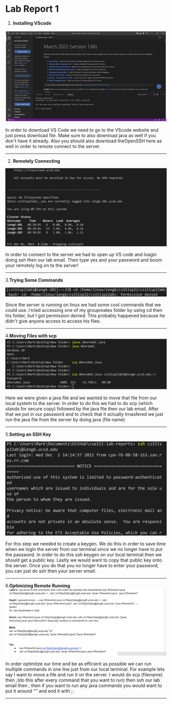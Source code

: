 # Lab Report 1

1. **Installing VScode**

![Image](1.png)


In order to download VS Code we need to go to the VScode website and just press download file. Make sure to also download java as well if you don't have it already. Also you should also download theOpenSSH here as well in order to remote connect to the server.

---
2. **Remotely Connecting**

![Image](2.png)

In order to connect to the server we had to open up VS code and loagin doing ssh then our lab email.  Then type yes and your password and boom your remotely log on to the server!

---
3.**Trying Some Commands**

![Image](3.png)

Since the server is running on linux we had some cool commands that we could use. I tried accessing one of my groupmates folder by using cd then his folder, but I got permission denied. This probably happened because he didn't give anyone access to access his files.

---
4.**Moving Files with scp**
![Image](4.png)

Here we were given a java file and we wanted to move that file from our local system to the server. In order to do this we had to do scp (which stands for secure copy) followed by the java file then our lab email. After that we put in our password and to check that it actually trnasfered we just run the java file from the server by doing java (file name)

---
5.**Setting an SSH Key**

![Image](5.png)

For this step we needed to create a keygen. We do this in order to save time when we login the server from our terminal since we no longer have to put the password. In order to do this ssh keygen on our local terminal then we should get a public key. Lastly we would want to copy that public key onto the server. Once you do that you no longer have to enter your password, you can just do ssh then your server email.


---
6.**Optimizing Remote Running**
![Image](6.png)

In order optimitze our time and be as efficient as possible we can run multiple commands in one line just from our local terminal. For example lets say I want to move a file and run it on the server. I would do scp (filename) then ;(do this after every command that you want to run) then ssh our lab email then ; then if you want to run any java commands you would want to put it around "" and end it with ;.

---






